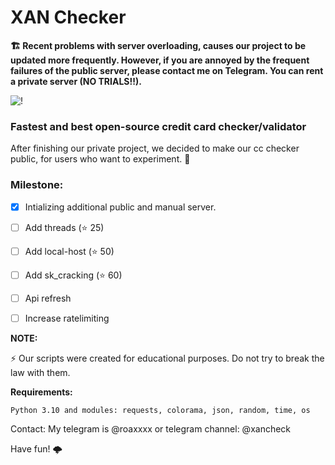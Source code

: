 # XAN Checker

**🏗️ Recent problems with server overloading, causes our project to be updated more frequently. However, if you are annoyed by the frequent failures of the public server, please contact me on Telegram. You can rent a private server (NO TRIALS!!).**



![!](https://i.postimg.cc/pTgyVZhr/xan-icon.png)

### Fastest and best open-source credit card checker/validator 

After finishing our private project, we decided to make our cc checker public, for users who want to experiment. 🗿

### Milestone:
- [x] Intializing additional public and manual server.
- [ ] Add threads (⭐ 25)
- [ ] Add local-host (⭐ 50)
- [ ] Add sk_cracking (⭐ 60)
- [ ] Api refresh
- [ ] Increase ratelimiting


**NOTE:** 

⚡ Our scripts were created for educational purposes. Do not try to break the law with them.



**Requirements:**

`Python 3.10 and modules: requests, colorama, json, random, time, os`


Contact:
My telegram is @roaxxxx
or telegram channel: @xancheck


Have fun! 🌩️

